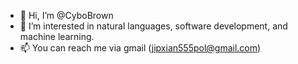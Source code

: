 - 👋 Hi, I’m @CyboBrown
- 👀 I’m interested in natural languages, software development, and machine learning.
- 📫 You can reach me via gmail (jipxian555pol@gmail.com)

<!---
CyboBrown/CyboBrown is a ✨ special ✨ repository because its `README.md` (this file) appears on your GitHub profile.
You can click the Preview link to take a look at your changes.
--->
